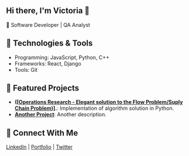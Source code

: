 ## Hi there, I'm Victoria 👋
🚀 Software Developer | QA Analyst 
<!--
**Vmp309/Vmp309** is a ✨ _special_ ✨ repository because its `README.md` (this file) appears on your GitHub profile.

Here are some ideas to get you started:

- 🔭 I’m currently working on ...
- 🌱 I’m currently learning ...
- 👯 I’m looking to collaborate on ...
- 🤔 I’m looking for help with ...
- 💬 Ask me about ...
- 📫 How to reach me: ...
- 😄 Pronouns: ...
- ⚡ Fun fact: ...
-->

## 🔧 Technologies & Tools
- Programming: JavaScript, Python, C++
- Frameworks: React, Django
- Tools: Git

## 📂 Featured Projects
- **([[Operations Research - Elegant solution to the Flow Problem/Suply Chain Problem](https://github.com/Vmp309/Operations-Research.git))].**: Implementation of algorithm solution in Python.
- **[Another Project](link)**: Another description.

## 🌟 Connect With Me
[LinkedIn](link) | [Portfolio](link) | [Twitter](link)
